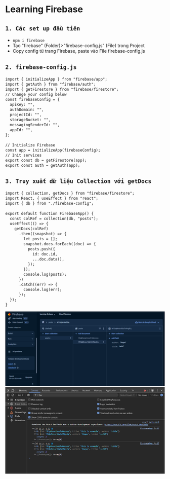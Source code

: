 # Learning Firebase

## `1. Các set up đầu tiên `

- `npm i firebase`
- Tạo "firebase" (Folder)>"firebase-config.js" (File) trong Project
- Copy config từ trang Firebase, paste vào File firebase-config.js

## `2. firebase-config.js`

```
import { initializeApp } from "firebase/app";
import { getAuth } from "firebase/auth";
import { getFirestore } from "firebase/firestore";
// Change your config below
const firebaseConfig = {
  apiKey: "",
  authDomain: "",
  projectId: "",
  storageBucket: "",
  messagingSenderId: "",
  appId: "",
};

// Initialize Firebase
const app = initializeApp(firebaseConfig);
// Init services
export const db = getFirestore(app);
export const auth = getAuth(app);

```

## `3. Truy xuất dữ liệu Collection với getDocs`

```
import { collection, getDocs } from "firebase/firestore";
import React, { useEffect } from "react";
import { db } from "./firebase-config";

export default function FirebaseApp() {
  const colRef = collection(db, "posts");
  useEffect(() => {
    getDocs(colRef)
      .then((snapshot) => {
        let posts = [];
        snapshot.docs.forEach((doc) => {
          posts.push({
            id: doc.id,
            ...doc.data(),
          });
        });
        console.log(posts);
      })
      .catch((err) => {
        console.log(err);
      });
  });
}
```

![.](assets/1.png)
![.](assets/2.png)

<!-- ### `1. Run các Service`
+ BlogService (port: 9092)
+ UserService (port: 9091)
+ AuthenticationService
+ ApiGateway (port: 9090)
+ ![.](demo-images/ktpm.png) -->
